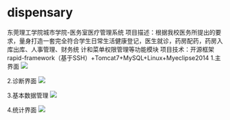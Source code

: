 # dispensary
东莞理工学院城市学院-医务室医疗管理系统
项目描述：根据我校医务所提出的要求，量身打造一套完全符合学生日常生活健康登记，医生就诊，药房配药，药房入库出库、人事管理、财务统           计和菜单权限管理等功能模块
项目技术：开源框架rapid-framework（基于SSH）+Tomcat7+MySQL+Linux+Myeclipse2014
1.主界面
![](http://o8jd5ti1a.bkt.clouddn.com/QQ%E6%88%AA%E5%9B%BE20160611112835.png)

2.诊断界面
![](http://o8jd5ti1a.bkt.clouddn.com/QQ%E6%88%AA%E5%9B%BE20160611112932.png)

3.基本数据管理
![](http://o8jd5ti1a.bkt.clouddn.com/QQ%E6%88%AA%E5%9B%BE20160611112910.png)

4.统计界面
![](http://o8jd5ti1a.bkt.clouddn.com/QQ%E6%88%AA%E5%9B%BE20160611113018.png)
